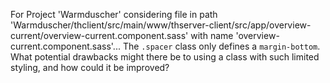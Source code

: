 For Project 'Warmduscher' considering file in path 'Warmduscher/thclient/src/main/www/thserver-client/src/app/overview-current/overview-current.component.sass' with name 'overview-current.component.sass'...  The `.spacer` class only defines a `margin-bottom`. What potential drawbacks might there be to using a class with such limited styling, and how could it be improved?